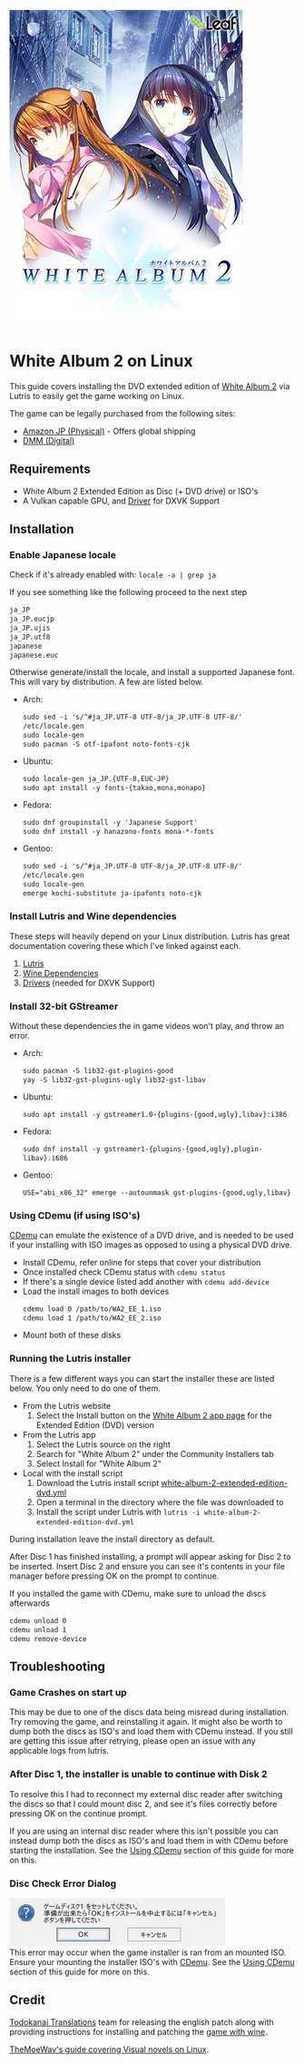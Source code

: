 ![Game DVD Cover](/images/cover.jpg)
# White Album 2 on Linux
This guide covers installing the DVD extended edition of [White Album 2](https://leaf.aquaplus.jp/product/wa2cc/) via Lutris to easily get the game working on Linux.

The game can be legally purchased from the following sites:
- [Amazon JP (Physical)](https://www.amazon.co.jp/dp/B0788BRGN3) - Offers global shipping
- [DMM (Digital)](https://dlsoft.dmm.co.jp/detail/aquap_0019/)


## Requirements
- White Album 2 Extended Edition as Disc (+ DVD drive) or ISO's
- A Vulkan capable GPU, and [Driver](https://github.com/doitsujin/dxvk/wiki/Driver-support) for DXVK Support


## Installation
### Enable Japanese locale
Check if it's already enabled with: `locale -a | grep ja`

If you see something like the following proceed to the next step
```
ja_JP
ja_JP.eucjp
ja_JP.ujis
ja_JP.utf8
japanese
japanese.euc
```

Otherwise generate/install the locale, and install a supported Japanese font. This will vary by distribution. A few are listed below.
- Arch:
	```
	sudo sed -i 's/^#ja_JP.UTF-8 UTF-8/ja_JP.UTF-8 UTF-8/' /etc/locale.gen
	sudo locale-gen
	sudo pacman -S otf-ipafont noto-fonts-cjk
	```
- Ubuntu:
	```
	sudo locale-gen ja_JP.{UTF-8,EUC-JP}
	sudo apt install -y fonts-{takao,mona,monapo}
	```
- Fedora:
	```
	sudo dnf groupinstall -y 'Japanese Support'
	sudo dnf install -y hanazono-fonts mona-*-fonts
	```
- Gentoo:
    ```
    sudo sed -i 's/^#ja_JP.UTF-8 UTF-8/ja_JP.UTF-8 UTF-8/' /etc/locale.gen
    sudo locale-gen
    emerge kochi-substitute ja-ipafonts noto-cjk
    ```


### Install Lutris and Wine dependencies
These steps will heavily depend on your Linux distribution. Lutris has great documentation covering these which I've linked against each.
1. [Lutris](https://lutris.net/downloads/)
2. [Wine Dependencies](https://github.com/lutris/docs/blob/master/WineDependencies.md)
3. [Drivers](https://github.com/lutris/docs/blob/master/InstallingDrivers.md) (needed for DXVK Support)


### Install 32-bit GStreamer
Without these dependencies the in game videos won't play, and throw an error.
- Arch:
	```
	sudo pacman -S lib32-gst-plugins-good
	yay -S lib32-gst-plugins-ugly lib32-gst-libav
	```
- Ubuntu:
	```
	sudo apt install -y gstreamer1.0-{plugins-{good,ugly},libav}:i386
	```
- Fedora:
	```
	sudo dnf install -y gstreamer1-{plugins-{good,ugly},plugin-libav}.i686
	```
- Gentoo:
    ```
    USE="abi_x86_32" emerge --autounmask gst-plugins-{good,ugly,libav}
    ```


### Using CDemu (if using ISO's)
[CDemu](https://wiki.archlinux.org/title/CDemu) can emulate the existence of a DVD drive, and is needed to be used if your installing with ISO images as opposed to using a physical DVD drive.
- Install CDemu, refer online for steps that cover your distribution
- Once installed check CDemu status with `cdemu status`
- If there's a single device listed add another with `cdemu add-device`
- Load the install images to both devices
	```
	cdemu load 0 /path/to/WA2_EE_1.iso
	cdemu load 1 /path/to/WA2_EE_2.iso
	```
- Mount both of these disks


### Running the Lutris installer
There is a few different ways you can start the installer these are listed below. You only need to do one of them.
- From the Lutris website
	1. Select the Install button on the [White Album 2 app page](https://lutris.net/games/white-album-2/) for the Extended Edition (DVD) version
- From the Lutris app
	1. Select the Lutris source on the right
	2. Search for "White Album 2" under the Community Installers tab
	3. Select Install for "White Album 2"
- Local with the install script
	1. Download the Lutris install script [white-album-2-extended-edition-dvd.yml](/white-album-2-extended-edition-dvd.yml)
	2. Open a terminal in the directory where the file was downloaded to
	3. Install the script under Lutris with `lutris -i white-album-2-extended-edition-dvd.yml`

During installation leave the install directory as default.

After Disc 1 has finished installing, a prompt will appear asking for Disc 2 to be inserted. Insert Disc 2 and ensure you can see it's contents in your file manager before pressing OK on the prompt to continue.

If you installed the game with CDemu, make sure to unload the discs afterwards
```
cdemu unload 0
cdemu unload 1
cdemu remove-device
```


## Troubleshooting
### Game Crashes on start up
This may be due to one of the discs data being misread during installation. Try removing the game, and reinstalling it again. It might also be worth to dump both the discs as ISO's and load them with CDemu instead. If you still are getting this issue after retrying, please open an issue with any applicable logs from lutris.


### After Disc 1, the installer is unable to continue with Disk 2
To resolve this I had to reconnect my external disc reader after switching the discs so that I could mount disc 2, and see it's files correctly before pressing OK on the continue prompt.

If you are using an internal disc reader where this isn't possible you can instead dump both the discs as ISO's and load them in with CDemu before starting the installation. See the [Using CDemu](#using-cdemu-if-using-isos) section of this guide for more on this.


### Disc Check Error Dialog
![Disc Check Error Dialog](/images/disc-check-error.png)  
This error may occur when the game installer is ran from an mounted ISO. Ensure your mounting the installer ISO's with [CDemu](https://wiki.archlinux.org/title/CDemu). See the [Using CDemu](#using-cdemu-if-using-isos) section of this guide for more on this.


## Credit
[Todokanai Translations](https://todokanaitl.github.io/) team for releasing the english patch along with providing instructions for installing and patching the [game with wine](https://github.com/TodokanaiTL/wa2-wine).

[TheMoeWay's guide covering Visual novels on Linux](https://learnjapanese.moe/vn-linux/).
